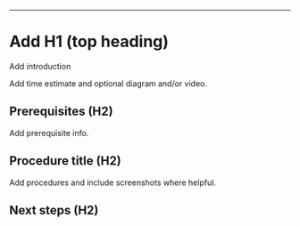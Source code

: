 ---
<!------------------

This is an outline of a tutorial that has high CSAT (https://docs.microsoft.com/en-us/azure/app-service-web/web-sites-dotnet-get-started). 

Tutorials show users how to solve a problem. They include prerequisites and steps. They are not "learn concepts" topics. 


GUIDELINES for H1 
	The H1 is the top heading in the article. It tells users what they will do. Use strong keywords: deploy, ASP.NET, web app, App Service, Visual Studio, as you see below. 
	
-------------------->
# Add H1 (top heading) #


<!-----------------
GUIDELINES for Introduction
	1-2 sentences: what users will do and what they will accomplish. Again, use strong keywords.

-------------------->
Add introduction


<!------------------
GUIDELINES for time estimate and diagram 
	Give a time estimate with any useful details. Diagrams are optional but help users see the big picture of what they will do. An optional video of the steps can be used by customers as an alternative to following the steps in the topic. The video doesn't have to be professional. 

-------------------->
Add time estimate and optional diagram and/or video. 


<!------------------
GUIDELINES for prerequisites 
	Include getting started info like setting up an account. List technical expertise and software required. Can also add links to conceptual info.
	
-------------------->
## Prerequisites (H2)

Add prerequisite info. 


<!------------------
GUIDELINES for procedures (steps)
	Format headings as H2’s and make them short and clear – H2’s appear in the right pane on the web page and are important for navigation. Usually begin with a verb: configure, download, etc. to let users know they are doing something. Keep number of steps under 10.

	Screenshots: Really help users understand where they are. Don’t include too many since they’re difficult to maintain. Highlight areas you are referring to in red.

	Next steps: At the end of the procedures give users relevant next steps so they want to go on.

	End of annotations! 

-------------------->

## Procedure title (H2)

Add procedures and include screenshots where helpful.

## Next steps (H2)


